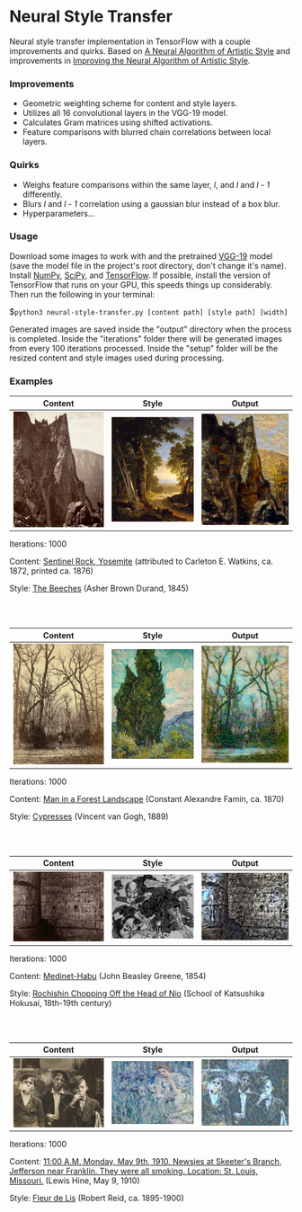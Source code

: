 # Neural Style Transfer

Neural style transfer implementation in TensorFlow with a couple improvements and quirks.  Based on [A Neural Algorithm of Artistic Style](https://arxiv.org/pdf/1508.06576.pdf) and improvements in [Improving the Neural Algorithm of Artistic Style](https://arxiv.org/pdf/1605.04603.pdf).

### Improvements

* Geometric weighting scheme for content and style layers.
* Utilizes all 16 convolutional layers in the VGG-19 model.
* Calculates Gram matrices using shifted activations.
* Feature comparisons with blurred chain correlations between local layers.

### Quirks

* Weighs feature comparisons within the same layer, *l*, and *l* and *l - 1* differently.
* Blurs *l* and *l - 1* correlation using a gaussian blur instead of a box blur.
* Hyperparameters...

### Usage

Download some images to work with and the pretrained [VGG-19](http://www.vlfeat.org/matconvnet/models/imagenet-vgg-verydeep-19.mat) model (save the model file in the project's root directory, don't change it's name).  Install [NumPy](https://www.scipy.org/install.html), [SciPy](https://www.scipy.org/install.html), and [TensorFlow](https://www.tensorflow.org/install/).  If possible, install the version of TensorFlow that runs on your GPU, this speeds things up considerably.  Then run the following in your terminal:

$`python3 neural-style-transfer.py [content path] [style path] [width]`

Generated images are saved inside the "output" directory when the process is completed.  Inside the "iterations" folder there will be generated images from every 100 iterations processed.  Inside the "setup" folder will be the resized content and style images used during processing.

### Examples

Content | Style | Output
------- | ----- | ------
![Sentinel Rock Yosemite](/readme-files/sentinel-rock-yosemite.jpg) | ![The Beeches](/readme-files/the-beeches.jpg) | ![Sentinel Rock Yosemite + The Beeches](/readme-files/sentinel-rock-yosemite+the-beeches.jpg)

Iterations: 1000

Content: [Sentinel Rock, Yosemite](https://images.metmuseum.org/CRDImages/ph/original/DP152226.jpg) (attributed to Carleton E. Watkins, ca. 1872, printed ca. 1876)

Style: [The Beeches](https://images.metmuseum.org/CRDImages/ap/original/DT75.jpg) (Asher Brown Durand, 1845)

</br></br>

Content | Style | Output
------- | ----- | ------
![Man in a Forest Landscape](/readme-files/man-in-a-forest-landscape.jpg) | ![Cypresses](/readme-files/cypresses.jpg) | ![Man in a Forest Landscape + Cypresses](/readme-files/man-in-a-forest-landscape+cypresses.jpg)

Iterations: 1000

Content: [Man in a Forest Landscape](https://images.metmuseum.org/CRDImages/ph/original/DT223780.jpg) (Constant Alexandre Famin, ca. 1870)

Style: [Cypresses](https://images.metmuseum.org/CRDImages/ep/original/DP130999.jpg) (Vincent van Gogh, 1889)

</br></br>

Content | Style | Output
------- | ----- | ------
![Medinet Habu](/readme-files/medinet-habu.jpg) | ![Rochishin Chopping Off the Head of Nio](/readme-files/rochishin-chopping-off-the-head-of-nio.jpg) | ![Medinet Habu + Rochishin Chopping Off the Head of Nio](/readme-files/medinet-habu+rochishin-chopping-off-the-head-of-nio.jpg)

Iterations: 1000

Content: [Medinet-Habu](https://images.metmuseum.org/CRDImages/ph/original/DT1163.jpg) (John Beasley Greene, 1854)

Style: [Rochishin Chopping Off the Head of Nio](https://images.metmuseum.org/CRDImages/as/original/56_121_40_162330.jpg) (School of Katsushika Hokusai, 18th-19th century)

</br></br>

Content | Style | Output
------- | ----- | ------
![11:00 A.M. Monday, May 9th, 1910. Newsies at Skeeter's Branch, Jefferson near Franklin. They were all smoking. Location: St. Louis, Missouri.](/readme-files/11-00am-monday-may-9th-1910-newsies-at-skeeters-branch-jefferson-near-franklin-they-were-all-smoking-location-st-louis-missouri.jpg) | ![Fleur de Lis](/readme-files/fleur-de-lis.jpg) | ![11:00 A.M. Monday, May 9th, 1910. Newsies at Skeeter's Branch, Jefferson near Franklin. They were all smoking. Location: St. Louis, Missouri. + Fleur de Lis](/readme-files/11-00am-monday-may-9th-1910-newsies+fleur-de-lis.jpg)

Iterations: 1000

Content: [11:00 A.M. Monday, May 9th, 1910. Newsies at Skeeter's Branch, Jefferson near Franklin. They were all smoking. Location: St. Louis, Missouri.](https://images.metmuseum.org/CRDImages/ph/original/DP352686.jpg) (Lewis Hine, May 9, 1910)

Style: [Fleur de Lis](https://images.metmuseum.org/CRDImages/ap/original/DP167061.jpg) (Robert Reid, ca. 1895-1900)
